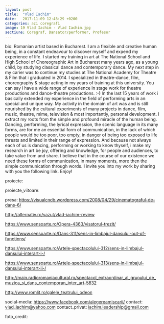 ```yaml
---
layout: post
title:  "Vlad Iachim"
date:   2017-11-09 12:43:29 +0200
categories: azi coregrafi
image: 19 Vlad Iachim - Vlad Iachim.jpg
sectiune: Coregraf, Dansator/performer, Profesor
---
```

bio: Romanian artist based in Bucharest. I am a flexible and creative human being, in a constant endeavour to discover myself and expend my experience of life. I started my training in art at The National School and High School of Choreographic Art in Bucharest many years ago, as a young child, by studying classical dance and contemporary dance. My next step in my carier was to continue my studies at The National Academy for Theatre & Film that i graduated in 2014. I specialized in theatre-dance, film, choreography & stage acting in my years of training at this university. You can say i have a wide range of experience in stage work for theatre productions and dance-theatre productions. :-) In the last 15 years of work i basically extended my experience in the field of performing arts in an special and unique way. My activity in the domain of art was and is still nourished by the cultural experiments of many projects in dance, film, music, theatre, mime, television & most importantly, personal development. I extract my roots from the simple and profound miracle of the human being. Dancing, performing, the lyrical expression, the scenic language in its many forms, are for me an essential form of communication, in the lack of which people would be too poor, too empty, in danger of being too exposed to life threats and limited in their range of expression. And because not always each of us is dancing, performing or working to know thyself, i make my research in art be joy, offering and knowledge, for people and audiences, to take value from and share. I believe that in the course of our existence we need these forms of communication, in many moments, more then the simple communication through words. I invite you into my work by sharing with you the following link. Enjoy!

proiecte: 

proiecte_viitoare: 

presa: https://visualcndb.wordpress.com/2008/04/29/cinematograful-de-dans-6/

http://alternativ.ro/vazut/vlad-iachim-review

https://www.sensoarte.ro/Opera-4363/visatorul-trezit/

https://www.sensoarte.ro/Dans-311/sens-in-limbajul-dansului-out-of-functions/

https://www.sensoarte.ro/Artele-spectacolului-312/sens-in-limbajul-dansului-interart-i-/

https://www.sensoarte.ro/Artele-spectacolului-313/sens-in-limbajul-dansului-interart-ii-/

http://main.radioromaniacultural.ro/spectacol_extraordinar_al_grupului_de_muzica_si_dans_contemporan_inter_art-5832

http://www.romlit.ro/galele_teatrului_odeon

social-media: https://www.facebook.com/alegereamiscarii/
contact: vlad_iachim@yahoo.com
contact_privat: iachim.leadership@gmail.com

foto_credit: 
